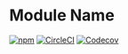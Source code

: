 # Module Name

[![npm][npm-image]][npm-url] [![CircleCI][circle-image]][circle-url] [![Codecov][codecov-image]][codecov-url]

[npm-image]: https://img.shields.io/npm/v/riverpig.svg?style=flat
[npm-url]: https://npmjs.org/package/riverpig
[circle-image]: https://circleci.com/gh/justmoon/riverpig.svg?style=shield
[circle-url]: https://circleci.com/gh/justmoon/riverpig
[codecov-image]: https://codecov.io/gh/justmoon/riverpig/branch/master/graph/badge.svg
[codecov-url]: https://codecov.io/gh/justmoon/riverpig